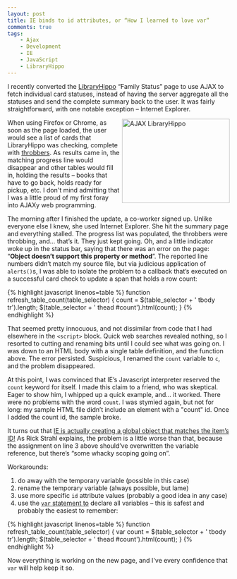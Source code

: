 ```yaml
---
layout: post
title: IE binds to id attributes, or “How I learned to love var”
comments: true
tags:
    - Ajax
    - Development
    - IE
    - JavaScript
    - LibraryHippo
---
```

<p>I recently converted the <a href="http://code.google.com/p/libraryhippo/">LibraryHippo</a> “Family Status” page to use AJAX to fetch individual card statuses, instead of having the server aggregate all the statuses and send the complete summary back to the user. It was fairly straightforward, with one notable exception – Internet Explorer. </p> 
<p><a href="{{ site.image_dir }}/working_ajax.png"><img title="AJAX LibraryHippo" height="191" width="244" alt="AJAX LibraryHippo" src="{{ site.image_dir }}/working_ajax_thumb.png" align="right" border="0" /></a>When using Firefox or Chrome, as soon as the page loaded, the user would see a list of cards that LibraryHippo was checking, complete with <a href="http://en.wikipedia.org/wiki/Throbber">throbbers</a>. As results came in, the matching progress line would disappear and other tables would fill in, holding the results – books that have to go back, holds ready for pickup, etc. I don't mind admitting that I was a little proud of my first foray into AJAXy web programming.</p> 
<p>The morning after I finished the update, a co-worker signed up. Unlike everyone else I knew, she used Internet Explorer. She hit the summary page and everything stalled. The progress list was populated, the throbbers were throbbing, and… that’s it. They just kept going. Oh, and a little indicator woke up in the status bar, saying that there was an error on the page: “<strong>Object doesn’t support this property or method</strong>”. The reported line numbers didn’t match my source file, but via judicious application of <code>alerts()</code>s, I was able to isolate the problem to a callback that’s executed on a successful card check to update a span that holds a row count:</p>
{% highlight javascript linenos=table %}
function refresh_table_count(table_selector)
{  
    count = $(table_selector + ' tbody tr').length;
    $(table_selector + ' thead #count').html(count);
}
{% endhighlight %}

<p>That seemed pretty innocuous, and not dissimilar from code that I had elsewhere in the <code>&lt;script&gt;</code> block. Quick web searches revealed nothing, so I resorted to cutting and renaming bits until I could see what was going on. I was down to an HTML body with a single table definition, and the function above. The error persisted. Suspicious, I renamed the <code>count</code> variable to <code>c</code>, and the problem disappeared.</p>

<p>At this point, I was convinced that IE’s Javascript interpreter reserved the <code>count</code> keyword for itself. I made this claim to a friend, who was skeptical. Eager to show him, I whipped up a quick example, and… it worked. There were no problems with the word <code>count</code>. I was stymied again, but not for long: my sample HTML file didn’t include an element with a &quot;count&quot; id. Once I added the count id, the sample broke.</p>

<p>It turns out that <a title="Rick Strahl - Internet Explorer Global Variable Blow ups" href="http://www.west-wind.com/weblog/posts/677442.aspx">IE is actually creating a global object that matches the item’s ID!</a> As Rick Strahl explains, the problem is a little worse than that, because the assignment on line 3 above should’ve overwritten the variable reference, but there’s “some whacky scoping going on”. </p>

<p>Workarounds:</p>

<ol>
  <li>do away with the temporary variable (possible in this case) </li>

  <li>rename the temporary variable (always possible, but lame) </li>

  <li>use more specific <code>id</code> attribute values (probably a good idea in any case) </li>

  <li>use the <a href="http://www.w3schools.com/js/js_variables.asp"><code>var</code> statement to</a> declare all variables – this is safest and probably the easiest to remember:</li>
</ol>

{% highlight javascript linenos=table %}
function refresh_table_count(table_selector)
{
    var count = $(table_selector + ' tbody tr').length;
    $(table_selector + ' thead #count').html(count);
}
{% endhighlight %}

<p>Now everything is working on the new page, and I've every confidence that <code>var</code> will help keep it so.
